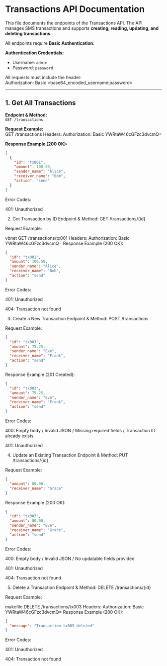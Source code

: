 # Transactions API Documentation

This file documents the endpoints of the Transactions API. The API manages SMS transactions and supports **creating, reading, updating, and deleting transactions**.  

All endpoints require **Basic Authentication**.

**Authentication Credentials:**  
- Username: `admin`  
- Password: `password`  

All requests must include the header:  
Authorization: Basic <base64_encoded_username:password>

---

## 1. Get All Transactions

**Endpoint & Method:**  
`GET /transactions`

**Request Example:**  
GET /transactions
Headers:
Authorization: Basic YWRtaW46cGFzc3dvcmQ=


**Response Example (200 OK):**  
```json
[
  {
    "id": "tx001",
    "amount": 100.50,
    "sender_name": "Alice",
    "receiver_name": "Bob",
    "action": "send"
  }
]
```
Error Codes:

401: Unauthorized

2. Get Transaction by ID
Endpoint & Method:
GET /transactions/{id}

Request Example:

vbnet
GET /transactions/tx001
Headers:
Authorization: Basic YWRtaW46cGFzc3dvcmQ=
Response Example (200 OK):

```json
{
  "id": "tx001",
  "amount": 100.50,
  "sender_name": "Alice",
  "receiver_name": "Bob",
  "action": "send"
}
```
Error Codes:

401: Unauthorized

404: Transaction not found

3. Create a New Transaction
Endpoint & Method:
POST /transactions

Request Example:

```json
{
  "id": "tx003",
  "amount": 75.25,
  "sender_name": "Eve",
  "receiver_name": "Frank",
  "action": "send"
}
```
Response Example (201 Created):

```json
{
  "id": "tx003",
  "amount": 75.25,
  "sender_name": "Eve",
  "receiver_name": "Frank",
  "action": "send"
}
```
Error Codes:

400: Empty body / Invalid JSON / Missing required fields / Transaction ID already exists

401: Unauthorized

4. Update an Existing Transaction
Endpoint & Method:
PUT /transactions/{id}

Request Example:

```json
{
  "amount": 80.00,
  "receiver_name": "Grace"
}
```
Response Example (200 OK):

```json
{
  "id": "tx003",
  "amount": 80.00,
  "sender_name": "Eve",
  "receiver_name": "Grace",
  "action": "send"
}
```
Error Codes:

400: Empty body / Invalid JSON / No updatable fields provided

401: Unauthorized

404: Transaction not found

5. Delete a Transaction
Endpoint & Method:
DELETE /transactions/{id}

Request Example:

makefile
DELETE /transactions/tx003
Headers:
Authorization: Basic YWRtaW46cGFzc3dvcmQ=
Response Example (200 OK):

```json
{
  "message": "Transaction tx003 deleted"
}
```
Error Codes:

401: Unauthorized

404: Transaction not found

